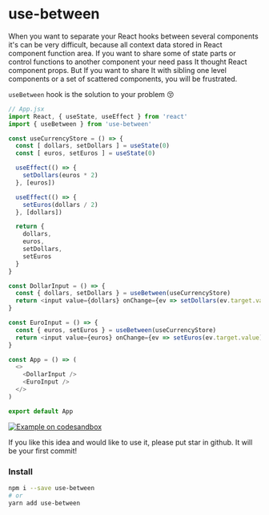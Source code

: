 # use-between

When you want to separate your React hooks between several components it's can be very difficult, because all context data stored in React component function area.
If you want to share some of state parts or control functions to another component your need pass It thought React component props. But If you want to share It with sibling one level components or a set of scattered components, you will be frustrated.

`useBetween` hook is the solution to your problem :kissing_closed_eyes:

```javascript
// App.jsx
import React, { useState, useEffect } from 'react'
import { useBetween } from 'use-between'

const useCurrencyStore = () => {
  const [ dollars, setDollars ] = useState(0)
  const [ euros, setEuros ] = useState(0)

  useEffect(() => {
    setDollars(euros * 2)
  }, [euros])

  useEffect(() => {
    setEuros(dollars / 2)
  }, [dollars])

  return {
    dollars,
    euros,
    setDollars,
    setEuros
  }
}

const DollarInput = () => {
  const { dollars, setDollars } = useBetween(useCurrencyStore)
  return <input value={dollars} onChange={ev => setDollars(ev.target.value)} />
}

const EuroInput = () => {
  const { euros, setEuros } = useBetween(useCurrencyStore)
  return <input value={euros} onChange={ev => setEuros(ev.target.value)} />
}

const App = () => (
  <>
    <DollarInput />
    <EuroInput />
  </>
)

export default App
```
[![Example on codesandbox](https://codesandbox.io/static/img/play-codesandbox.svg)](https://codesandbox.io/s/github/betula/use-between/tree/master/examples/basic-usage)

If you like this idea and would like to use it, please put star in github. It will be your first commit!

### Install

```bash
npm i --save use-between
# or
yarn add use-between
```
